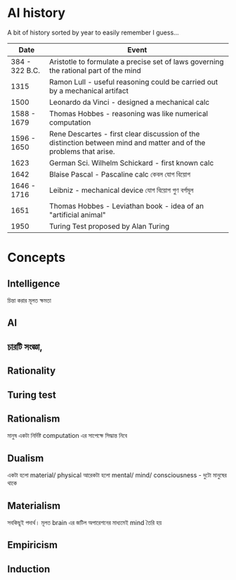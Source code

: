 # AI history

A bit of history sorted by year to easily remember I guess...

| Date           | Event                                                                                                              |
| -------------- | ------------------------------------------------------------------------------------------------------------------ |
| 384 - 322 B.C. | Aristotle to formulate a precise set of laws governing the rational part of the mind                               |
| 1315           | Ramon Lull - useful reasoning could be carried out by a mechanical artifact                                        |
| 1500           | Leonardo da Vinci - designed a mechanical calc                                                                     |
| 1588 - 1679    | Thomas Hobbes - reasoning was like numerical computation                                                           |
| 1596 - 1650    | Rene Descartes - first clear discussion of the distinction between mind and matter and of the problems that arise. |
| 1623           | German Sci. Wilhelm Schickard - first known calc                                                                   |
| 1642           | Blaise Pascal - Pascaline calc কেবল যোগ বিয়োগ                                                                      |
| 1646 - 1716    | Leibniz - mechanical device যোগ বিয়োগ গুণ বর্গমূল                                                                  |
| 1651           | Thomas Hobbes - Leviathan book - idea of an "artificial animal"                                                    |
| 1950           | Turing Test proposed by Alan Turing                                                                                |

# Concepts

## Intelligence
চিন্তা করার মূলত ক্ষমতা
## AI
চারটি সংজ্ঞা,
- 
## Rationality

## Turing test

## Rationalism
মানুষ একটা নির্দিষ্ট computation এর সাপেক্ষে সিদ্ধান্ত নিবে
## Dualism
একটা হলো material/ physical আরেকটা হলো mental/ mind/ consciousness - দুটো মানুষের থাকে
## Materialism
সবকিছূই পদার্থ। মূলত brain এর জটিল অপারেশনের মাধ্যমেই mind তৈরি হয়
## Empiricism

## Induction

## 